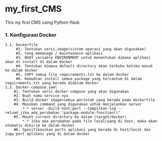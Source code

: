# my_first_CMS
This my first CMS using Python-flask

### 1. Konfigurasi Docker
    1.1. Dockerfile
         #1. Tentukan versi,image(sistem operasi yang akan digunakan)
         #2. Yang memanage / maintenance aplikasi
         #3. BUAT variable ENVIRONMENT untuk menentukan dimana aplikasi akan di install di dalam docker
         #4. Tentukan dimana default directory akan terbuka ketika masuk ke dalam docker
         #5. COPY semua file requirements.txt ke dalam docker
         #6. Kemudian install semua package yang tercantum di dalam requirements.txt yang berada didalam docker
    1.2. Docker-compose.yaml
        #1. Tentukan versi docker-compose yang akan digunakan
        #2. Buat nama service nya
        #3. Build docker image+semua perintah yang berada pada dockerfile
        #4. Masukan command yang digunakan untuk menjalankan server
            *-* server -build host:port --tampilkan-log --reload_jika_ada_perubahan "package.module:function()"
        #5. Mount current directory ke dalam (target/docker)
            *-* Jika ada perubahan pada file local/yang di host, maka akan otomatis dikirim ke dalam docker
        #6. Spesifikasikan ports aplikasi yang berada di host/local dan juga port aplikasi yang di dalam docker
        